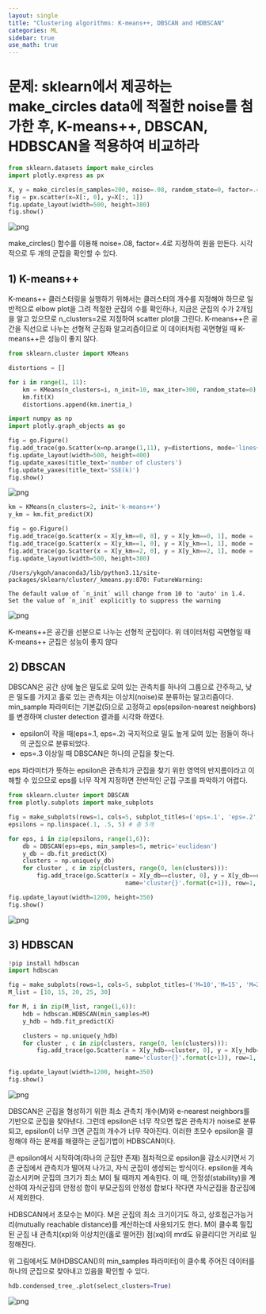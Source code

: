 ```yaml
---
layout: single
title: "Clustering algorithms: K-means++, DBSCAN and HDBSCAN"
categories: ML
sidebar: true
use_math: true
---
```

# 문제: sklearn에서 제공하는 make_circles data에 적절한 noise를 첨가한 후, K-means++, DBSCAN, HDBSCAN을 적용하여 비교하라


```python
from sklearn.datasets import make_circles
import plotly.express as px

X, y = make_circles(n_samples=200, noise=.08, random_state=0, factor=.4)
fig = px.scatter(x=X[:, 0], y=X[:, 1])
fig.update_layout(width=500, height=380)
fig.show()
```

![png](/images/m1/a12/newplot1.png)


make_circles() 함수를 이용해 noise=.08, factor=.4로 지정하여 원을 만든다. 시각적으로 두 개의 군집을 확인할 수 있다. 

## 1) K-means++
K-means++ 클러스터링을 실행하기 위해서는 클러스터의 개수를 지정해야 하므로 일반적으로 elbow plot을 그려 적절한 군집의 수를 확인하나, 지금은 군집의 수가 2개임을 알고 있으므로 n_clusters=2로 지정하여 scatter plot을 그린다. K-means++은 공간을 직선으로 나누는 선형적 군집화 알고리즘이므로 이 데이터처럼 곡면형일 때 K-means++은 성능이 좋지 않다.



```python
from sklearn.cluster import KMeans

distortions = []

for i in range(1, 11):
    km = KMeans(n_clusters=i, n_init=10, max_iter=300, random_state=0)
    km.fit(X)
    distortions.append(km.inertia_)

import numpy as np
import plotly.graph_objects as go

fig = go.Figure()
fig.add_trace(go.Scatter(x=np.arange(1,11), y=distortions, mode='lines+markers'))
fig.update_layout(width=500, height=400)
fig.update_xaxes(title_text='number of clusters')
fig.update_yaxes(title_text='SSE(k)')
fig.show()
```

![png](/images/m1/a12/newplot2.png)




```python
km = KMeans(n_clusters=2, init='k-means++')
y_km = km.fit_predict(X)

fig = go.Figure()
fig.add_trace(go.Scatter(x = X[y_km==0, 0], y = X[y_km==0, 1], mode = 'markers', name='cluster1'))
fig.add_trace(go.Scatter(x = X[y_km==1, 0], y = X[y_km==1, 1], mode = 'markers', name='cluster2'))
fig.add_trace(go.Scatter(x = X[y_km==2, 0], y = X[y_km==2, 1], mode = 'markers', name='cluster3'))
fig.update_layout(width=500, height=380)
```

    /Users/ykgoh/anaconda3/lib/python3.11/site-packages/sklearn/cluster/_kmeans.py:870: FutureWarning:
    
    The default value of `n_init` will change from 10 to 'auto' in 1.4. Set the value of `n_init` explicitly to suppress the warning
    

![png](/images/m1/a12/newplot3.png)



K-means++은 공간을 선분으로 나누는 선형적 군집이다. 위 데이터처럼 곡면형일 때 K-means++ 군집은 성능이 좋지 않다

## 2) DBSCAN
DBSCAN은 공간 상에 높은 밀도로 모여 있는 관측치를 하나의 그룹으로 간주하고, 낮은 밀도를 가지고 홀로 있는 관측치는 이상치(noise)로 분류하는 알고리즘이다. min_sample 파라미터는 기본값(5)으로 고정하고 eps(epsilon-nearest neighbors)를 변경하며 cluster detection 결과를 시각화 하였다.
 -	epsilon이 작을 때(eps=.1, eps=.2) 국지적으로 밀도 높게 모여 있는 점들이 하나의 군집으로 분류되었다.
 -	eps=.3 이상일 때 DBSCAN은 하나의 군집을 찾는다.
 
eps 파라미터가 뜻하는 epsilon은 관측치가 군집을 찾기 위한 영역의 반지름이라고 이해할 수 있으므로 eps를 너무 작게 지정하면 전반적인 군집 구조를 파악하기 어렵다.



```python
from sklearn.cluster import DBSCAN
from plotly.subplots import make_subplots

fig = make_subplots(rows=1, cols=5, subplot_titles=('eps=.1', 'eps=.2', 'eps=.3', 'eps=.4', 'eps=.5'))
epsilons = np.linspace(.1, .5, 5) # 총 5개

for eps, i in zip(epsilons, range(1,6)): 
    db = DBSCAN(eps=eps, min_samples=5, metric='euclidean')
    y_db = db.fit_predict(X)
    clusters = np.unique(y_db)
    for cluster , c in zip(clusters, range(0, len(clusters))):
        fig.add_trace(go.Scatter(x = X[y_db==cluster, 0], y = X[y_db==cluster, 1], mode = 'markers', 
                                 name='cluster{}'.format(c+1)), row=1, col=i)

fig.update_layout(width=1200, height=350)
fig.show()
```

![png](/images/m1/a12/newplot4.png)



## 3) HDBSCAN


```python
!pip install hdbscan
import hdbscan
```




```python
fig = make_subplots(rows=1, cols=5, subplot_titles=('M=10','M=15', 'M=20', 'M=25', 'M=30'))
M_list = [10, 15, 20, 25, 30]

for M, i in zip(M_list, range(1,6)): 
    hdb = hdbscan.HDBSCAN(min_samples=M)
    y_hdb = hdb.fit_predict(X)

    clusters = np.unique(y_hdb)
    for cluster , c in zip(clusters, range(0, len(clusters))):
        fig.add_trace(go.Scatter(x = X[y_hdb==cluster, 0], y = X[y_hdb==cluster, 1], mode = 'markers', 
                                 name='cluster{}'.format(c+1)), row=1, col=i)

fig.update_layout(width=1200, height=350)
fig.show()
```
![png](/images/m1/a12/newplot5.png)



DBSCAN은 군집을 형성하기 위한 최소 관측치 개수(M)와 e-nearest neighbors를 기반으로 군집을 찾아낸다. 그런데 epsilon은 너무 작으면 많은 관측치가 noise로 분류되고, epsilon이 너무 크면 군집의 개수가 너무 작아진다. 이러한 초모수 epsilon을 결정해야 하는 문제를 해결하는 군집기법이 HDBSCAN이다. 

큰 epsilon에서 시작하여(하나의 군집만 존재) 점차적으로 epsilon을 감소시키면서 기존 군집에서 관측치가 떨어져 나가고, 자식 군집이 생성되는 방식이다. epsilon을 계속 감소시키며 군집의 크기가 최소 M이 될 때까지 계속한다. 이 때, 안정성(stability)을 계산하여 자식군집의 안정성 합이 부모군집의 안정성 합보다 작다면 자식군집을 참군집에서 제외한다.

HDBSCAN에서 초모수는 M이다. M은 군집의 최소 크기이기도 하고, 상호접근가능거리(mutually reachable distance)를 계산하는데 사용되기도 한다. M이 클수록 밀집된 군집 내 관측치(xp)와 이상치인(홀로 떨어진) 점(xq)의 mrd도 유클리디안 거리로 일정해진다. 

위 그림에서도 M(HDBSCAN()의 min_samples 파라미터)이 클수록 주어진 데이터를 하나의 군집으로 찾아내고 있음을 확인할 수 있다.


```python
hdb.condensed_tree_.plot(select_clusters=True)
```




    
![png](/images/m1/a12/output_13_1.png)
    


